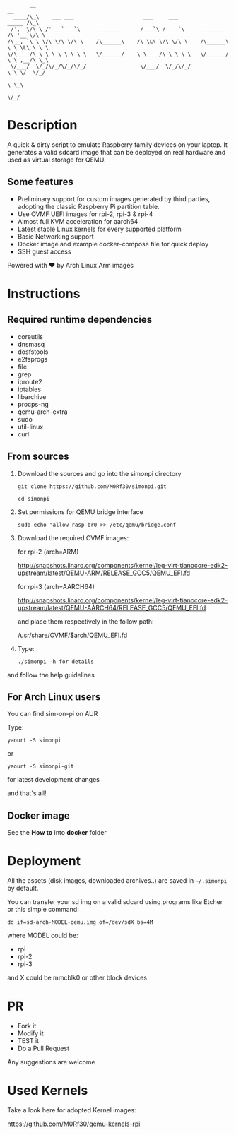
           __                                                                        __
      ____/\_\    ___ ___                      ___     ___                    _____ /\_\
     /',__\/\ \ /' __` __`\      _______      / __`\ /' _ `\      _______    /\ '__`\/\ \
    /\__, `\ \ \/\ \/\ \/\ \    /\______\    /\ \L\ \/\ \/\ \    /\______\   \ \ \L\ \ \ \
    \/\____/\ \_\ \_\ \_\ \_\   \/______/    \ \____/\ \_\ \_\   \/______/    \ \ ,__/\ \_\
     \/___/  \/_/\/_/\/_/\/_/                 \/___/  \/_/\/_/                 \ \ \/  \/_/
                                                                                \ \_\
                                                                                 \/_/




# Description
A quick & dirty script to emulate Raspberry family devices on your laptop.
It generates a valid sdcard image that can be deployed on real hardware and used as virtual storage for QEMU.

## Some features
* Preliminary support for custom images generated by third parties, adopting the classic Raspberry Pi partition table. 
* Use OVMF UEFI images for rpi-2, rpi-3 & rpi-4
* Almost full KVM acceleration for aarch64
* Latest stable Linux kernels for every supported platform
* Basic Networking support 
* Docker image and example docker-compose file for quick deploy
* SSH guest access

Powered with :heart: by Arch Linux Arm images

# Instructions
## Required runtime dependencies
* coreutils
* dnsmasq 
* dosfstools
* e2fsprogs  
* file  
* grep  
* iproute2 
* iptables 
* libarchive
* procps-ng 
* qemu-arch-extra 
* sudo
* util-linux 
* curl

## From sources
1. Download the sources and go into the simonpi directory
 
   ```git clone https://github.com/M0Rf30/simonpi.git```

   ```cd simonpi```

2. Set permissions for QEMU bridge interface
  
   ```sudo echo "allow rasp-br0 >> /etc/qemu/bridge.conf```

3. Download the required OVMF images:
    
   for rpi-2 (arch=ARM)

   http://snapshots.linaro.org/components/kernel/leg-virt-tianocore-edk2-upstream/latest/QEMU-ARM/RELEASE_GCC5/QEMU_EFI.fd

   for rpi-3 (arch=AARCH64)

   http://snapshots.linaro.org/components/kernel/leg-virt-tianocore-edk2-upstream/latest/QEMU-AARCH64/RELEASE_GCC5/QEMU_EFI.fd

   and place them respectively in the follow path:

   /usr/share/OVMF/$arch/QEMU_EFI.fd

4. Type:

   ```./simonpi -h for details```
    
and follow the help guidelines

## For Arch Linux users
You can find sim-on-pi on AUR

Type:

```yaourt -S simonpi```

or

```yaourt -S simonpi-git```

for latest development changes

and that's all!

## Docker image
See the **How to** into **docker** folder

# Deployment
All the assets (disk images, downloaded archives..) are saved in 
```~/.simonpi``` by default.

You can transfer your sd img on a valid sdcard using programs like Etcher or this simple command:

```dd if=sd-arch-MODEL-qemu.img of=/dev/sdX bs=4M```

where MODEL could be:
* rpi
* rpi-2
* rpi-3

and X could be mmcblk0 or other block devices


# PR
* Fork it 
* Modify it
* TEST it
* Do a Pull Request

Any suggestions are welcome

# Used Kernels
Take a look here for adopted Kernel images:

https://github.com/M0Rf30/qemu-kernels-rpi
